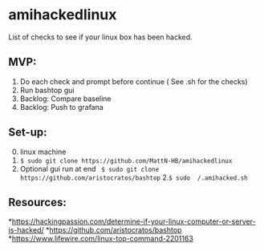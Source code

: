 # amihackedlinux
List of checks to see if your linux box has been hacked.

## MVP:

1. Do each check and prompt before continue ( See .sh for the checks)
2. Run bashtop gui
3. Backlog:  Compare baseline 
4. Backlog: Push to grafana

## Set-up:
0. linux machine
1. ```$ sudo git clone https://github.com/MattN-HB/amihackedlinux ```
2. Optional gui run at end ``` $ sudo git clone https://github.com/aristocratos/bashtop```
2.```$ sudo  /.amihacked.sh```

## Resources:
*https://hackingpassion.com/determine-if-your-linux-computer-or-server-is-hacked/
*https://github.com/aristocratos/bashtop
*https://www.lifewire.com/linux-top-command-2201163 

